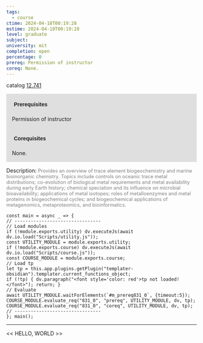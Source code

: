 ```yaml
---
tags:
  - course
ctime: 2024-04-18T00:19:28
mstime: 2024-04-18T00:19:28
level: graduate
subject: 
university: mit
completion: open
percentage: 0
prereq: Permission of instructor
coreq: None.
---
```


catalog [12.741](http://student.mit.edu/catalog/m12c.html#12.741)

<span style="display: block; padding: 15px; background-color: rgb(100, 100, 100, 0.2);"><font id="m_prereq831_0" style="display: block; font-family: Arial, sans-serif; font-weight: bold; padding: 5px">Prerequisites</font><br><span id="prereq831_0">Permission of instructor</span></span>
<span style="display: block; padding: 15px; background-color: rgb(100, 100, 100, 0.2);"><font id="m_coreq831_0" style="display: block; font-family: Arial, sans-serif; font-weight: bold; padding: 5px">Corequisites</font><br><span id="coreq831_0">None.</span></span>

<font style="">Description:</font>
<font style="color: grey; font-size: 0.8rem;">Provides an overview of trace element biogeochemistry and marine bioinorganic chemistry. Topics include controls on oceanic trace metal distributions; co-evolution of biological metal requirements and metal availability during early Earth history; chemical speciation and its influence on microbial bioavailability; applications of metal isotopes; roles of metalloenzymes and metal proteins in biogeochemical cycles; and biogeochemical applications of metagenomics, metaproteomics, and bioinformatics.</font>

```dataviewjs
const main = async _ => {
// --------------------------------
// Load modules
if (!module.exports.utility) dv.executeJs(await dv.io.load("Scripts/utility.js"));
const UTILITY_MODULE = module.exports.utility;
if (!module.exports.course) dv.executeJs(await dv.io.load("Scripts/course.js"));
const COURSE_MODULE = module.exports.course;
// Load tp
let tp = this.app.plugins.getPlugin("templater-obsidian").templater.current_functions_object;
if (!tp) { dv.paragraph("<font style='color: red'>tp not loaded!</font>"); return; }
// Evaluate
await UTILITY_MODULE.waitForElements(`#m_prereq831_0`, {timeout:5});
COURSE_MODULE.evaluate_req("831_0", "prereq", UTILITY_MODULE, dv, tp);
COURSE_MODULE.evaluate_req("831_0", "coreq", UTILITY_MODULE, dv, tp);
// --------------------------------
}; main();
```

---

<< HELLO, WORLD >>
